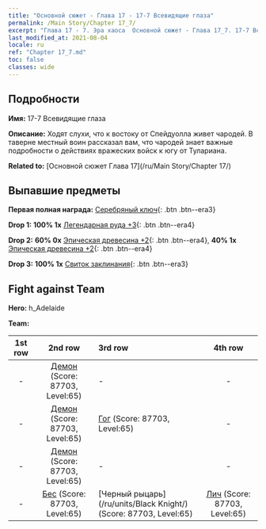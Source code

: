 ```yaml
---
title: "Основной сюжет - Глава 17 - 17-7 Всевидящие глаза"
permalink: /Main Story/Chapter 17_7/
excerpt: "Глава 17 - 7. Эра хаоса  Основной сюжет - Глава 17_7. 17-7 Всевидящие глаза"
last_modified_at: 2021-08-04
locale: ru
ref: "Chapter 17_7.md"
toc: false
classes: wide
---
```


## Подробности

 **Имя:** 17-7 Всевидящие глаза

 **Описание:** Ходят слухи, что к востоку от Спейдуолла живет чародей. В таверне местный воин рассказал вам, что чародей знает важные подробности о действиях вражеских войск к югу от Тулариана.

 **Related to:** [Основной сюжет Глава 17](/ru/Main Story/Chapter 17/)

## Выпавшие предметы

 **Первая полная награда:** [Серебряный ключ](/ItemsRU/con_693/){: .btn .btn--era3}

 **Drop 1:** **100% 1x** [Легендарная руда +3](/ItemsRU/mat_54/){: .btn .btn--era4}

 **Drop 2:** **60% 0x** [Эпическая древесина +2](/ItemsRU/mat_48/){: .btn .btn--era4}, **40% 1x** [Эпическая древесина +2](/ItemsRU/mat_48/){: .btn .btn--era4}

 **Drop 3:** **100% 1x** [Свиток заклинания](/ItemsRU/con_694/){: .btn .btn--era3}


## Fight against Team
 **Hero:** h_Adelaide

 **Team:**


  | 1st row | 2nd row | 3rd row | 4th row |
  |:----:|:----:|:----|:----:|
  | - | [Демон](/ru/units/Demon/) (Score: 87703, Level:65)  | - | - |
  | - | [Демон](/ru/units/Demon/) (Score: 87703, Level:65)  | [Гог](/ru/units/Gog/) (Score: 87703, Level:65)  | - |
  | - | [Демон](/ru/units/Demon/) (Score: 87703, Level:65)  | - | - |
  | - | [Бес](/ru/units/Imp/) (Score: 87703, Level:65)  | [Черный рыцарь](/ru/units/Black Knight/) (Score: 87703, Level:65)  | [Лич](/ru/units/Lich/) (Score: 87703, Level:65)  |


